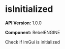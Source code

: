 # isInitialized

**API Version:** 1.0.0

**Component:** RebelENGINE

Check if ImGui is initialized

